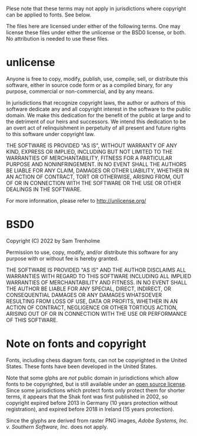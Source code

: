 Plese note that these terms may not apply in jurisdictions where 
copyright can be applied to fonts.  See below.

The files here are licensed under either of the following terms.
One may license these files under either the unlicense or the BSD0
license, or both.  No attribution is needed to use these files.

# unlicense

Anyone is free to copy, modify, publish, use, compile, sell, or
distribute this software, either in source code form or as a compiled
binary, for any purpose, commercial or non-commercial, and by any
means.

In jurisdictions that recognize copyright laws, the author or authors
of this software dedicate any and all copyright interest in the
software to the public domain. We make this dedication for the benefit
of the public at large and to the detriment of our heirs and
successors. We intend this dedication to be an overt act of
relinquishment in perpetuity of all present and future rights to this
software under copyright law.

THE SOFTWARE IS PROVIDED "AS IS", WITHOUT WARRANTY OF ANY KIND,
EXPRESS OR IMPLIED, INCLUDING BUT NOT LIMITED TO THE WARRANTIES OF
MERCHANTABILITY, FITNESS FOR A PARTICULAR PURPOSE AND NONINFRINGEMENT.
IN NO EVENT SHALL THE AUTHORS BE LIABLE FOR ANY CLAIM, DAMAGES OR
OTHER LIABILITY, WHETHER IN AN ACTION OF CONTRACT, TORT OR OTHERWISE,
ARISING FROM, OUT OF OR IN CONNECTION WITH THE SOFTWARE OR THE USE OR
OTHER DEALINGS IN THE SOFTWARE.

For more information, please refer to <http://unlicense.org/>

# BSD0

Copyright (C) 2022 by Sam Trenholme

Permission to use, copy, modify, and/or distribute this software for
any purpose with or without fee is hereby granted.

THE SOFTWARE IS PROVIDED "AS IS" AND THE AUTHOR DISCLAIMS ALL WARRANTIES
WITH REGARD TO THIS SOFTWARE INCLUDING ALL IMPLIED WARRANTIES OF
MERCHANTABILITY AND FITNESS. IN NO EVENT SHALL THE AUTHOR BE LIABLE FOR
ANY SPECIAL, DIRECT, INDIRECT, OR CONSEQUENTIAL DAMAGES OR ANY DAMAGES
WHATSOEVER RESULTING FROM LOSS OF USE, DATA OR PROFITS, WHETHER IN AN
ACTION OF CONTRACT, NEGLIGENCE OR OTHER TORTIOUS ACTION, ARISING OUT OF
OR IN CONNECTION WITH THE USE OR PERFORMANCE OF THIS SOFTWARE.

# Note on fonts and copyright

Fonts, including chess diagram fonts, can not be copyrighted in the
United States.  These fonts have been developed in the United
States.

Note that some glphs are *not* public domain in jurisdictions which
allow fonts to be copyrighted, but is still available under an
[open source license](https://github.com/lehoff/skak/blob/master/LICENSE).
Since some jurisdictions which protect fonts only protect them for
shorter terms, it appears that the Shak font was first published in
2002, so copyright expired before 2013 in Germany (10 years protection
without registration), and expired before 2018 in Ireland (15 years
protection).

Since the glyphs are derived from raster PNG images,
*Adobe Systems, Inc. v. Southern Software, Inc.* does not apply.


